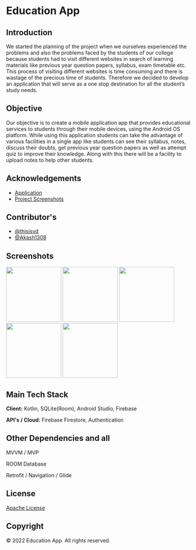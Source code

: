 # Education App 

## Introduction
We started the planning of the project when we ourselves experienced the problems and also the problems faced by the students of our college because students had to visit different websites in search of learning materials like previous year question papers, syllabus, exam timetable etc. This process of visiting different websites is time consuming and there is wastage of the precious time of students. Therefore we decided to develop an application that will serve as a one stop destination for all the student’s study needs.

## Objective
Our objective is to create a mobile application app that provides educational services to students through their mobile devices, using the Android OS platform. While using this application students can take the advantage of various facilities in a single app like students can see their syllabus, notes, discuss their doubts, get previous year question papers as well as attempt quiz to improve their knowledge.
Along with this there will be a facility to upload notes to help other students.


## Acknowledgements

- [Application](https://drive.google.com/file/d/1p6hjeiv-s0VnIPDIBnorvsG0JVkT6YKb/view)
- [Project Screenshots](https://drive.google.com/drive/folders/1f7jg--98C5vtm6z1yfbfMTcrPfb7Xyjx?usp=share_link)
 
## Contributor's 

- [@thisisvd](https://github.com/thisisvd)
- [@Akash1308](https://github.com/Akash1308)

## Screenshots

<p float="left">
<img src="app/src/main/res/drawable/screenshot_001.jpg" width="150">
<img src="app/src/main/res/drawable/screenshot_003.png" width="150">
<img src="app/src/main/res/drawable/screenshot_002.png" width="150">
<img src="app/src/main/res/drawable/screenshot_004.jpg" width="150">
<img src="app/src/main/res/drawable/screenshot_005.jpg" width="150">
</p>
 
## Main Tech Stack

**Client:** Kotlin, SQLite(Room), Android Studio, Firebase 

**API's / Cloud:** Firebase Firestore, Authentication

## Other Dependencies and all

MVVM / MVP

ROOM Database

Retrofit / Navigation / Glide

## License

[Apache License](https://github.com/thisisvd/FitMe-App/blob/master/LICENSE)

## Copyright

© 2022 Education App. All rights reserved.
